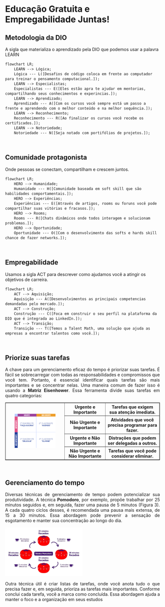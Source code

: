 # Educação Gratuita e Empregabilidade Juntas!

## Metodologia da DIO <!--About DIO methodology / Sobre metodologia da DIO-->
<p>A sigla que materializa o aprendizado pela DIO que podemos usar a palavra LEARN</p>

```mermaid
flowchart LR;
    LEARN --> Lógica;
    Lógica --- L([Desafios de código coloca em frente ao computador para treinar o pensamento computacional.]);
    LEARN --> Especialistas;
    Especialistas --- E([Eles estão apra te ajudar em mentorias, compartilhando seus conhecimentos e experincias.]);
    LEARN --> Aprendizado;
    Aprendizado --- A([Com os cursos você sempre está um passo a frente e aprendendo com o melhor conteúdo e na melhor sequência.]);
    LEARN --> Reconhecimento;
    Reconhecimento --- R([Ao finalizar os cursos você recebe os certificados.]);
    LEARN --> Notoriedade;
    Notoriedade --- N([Seja notado com portifólios de projetos.]);
```
<br>

## Comunidade protagonista <!--About protagonist community / Sobre comunidade protagonista-->
<p>Onde pessoas se conectam, compartilham e crescem juntos.</p>

```mermaid
flowchart LR;
    HERO --> Humanidade;
    Humanidade --- H([Comunidade baseada em soft skill que são habilidades comportamentais.]);
    HERO --> Experiências;
    Experiências --- E([Através de artigos, rooms ou foruns você pode compartilhar suas vitórias e fracasos.]);
    HERO --> Rooms;
    Rooms --- R([Chats dinâmicos onde todos interagem e solucionam problemas.]);
    HERO --> Oportunidade;
    Oportunidade --- O([Com o desenvolvimento das softs e hards skill chance de fazer networks.]);
```
<br>

## Empregabilidade <!--About employability  / Sobre empregabilidade-->
<p>Usamos a sigla ACT para descrever como ajudamos você a atingir os objetivos de carreira.</p>

```mermaid
flowchart LR;
    ACT --> Aquisição;
    Aquisição --- A([Desenvolvimentos as principais competencias demandadas pelo mercado.]);
    ACT --> Construção;
    Construção --- C([Foca em construir o seu perfil na plataforma da DIO que é integrada ao LinkedIn.]);
    ACT --> Transição;
    Transição --- T([Temos a Talent Math, uma solução que ajuda as empresas a encontrar talentos como você.]);
```
<br>

## Priorize suas tarefas <!--About prioritize your tasks / Sobre priorize suas tarefas-->
<div>
    <p align="justify">A chave para um gerenciamento eficaz do tempo é priorizar suas tarefas. É fácil se sobrecarregar com todas as responsabilidades e compromissos que você tem. Portanto, é essencial identificar quais tarefas são mais importantes e se concentrar nelas. Uma maneira comum de fazer isso é usando a <strong>Matriz Eisenhower</strong>. Essa ferramenta divide suas tarefas em quatro categorias: </p>
    <table border="1">
        <tbody>
            <tr>
                <th rowspan="4"><img src="../img/01. Matriz Eisenhower.jpg" width="75%;"></th>
                <th>Urgente e Importante</th>
                <th>Tarefas que exigem sua atenção imediata.</th>
            </tr>
            <tr>
                <th>Não Urgente e Importante</th>
                <th>Atividades que você precisa programar para fazer.</th>
            </tr>
            <tr>
                <th>Urgente e Não Importante</th>
                <th>Distrações que podem ser delegadas a outros.</th>
            </tr>
            <tr>
                <th>Não Urgente e Não Importante</th>
                <th>Tarefas que você pode considerar eliminar.</th>
            </tr>
        </tbody>
    </table>
</div>
<br>

## Gerenciamento do tempo <!--About time management / Sobre gerenciamento do tempo-->
<div>
    <p align="justify">Diversas técnicas de gerenciamento de tempo podem potencializar sua produtividade. A técnica <strong>Pomodoro</strong>, por exemplo, propõe trabalhar por 25 minutos seguidos e, em seguida, fazer uma pausa de 5 minutos (Figura 3). A cada quatro ciclos desses, é recomendada uma pausa mais extensa, de 15 a 30 minutos. Essa abordagem pode prevenir a sensação de esgotamento e manter sua concentração ao longo do dia.</p>
    <img src="../img/02. Pomodoro.jpg" width="50%" position="center">
    <p><p align="justify">Outra técnica útil é criar listas de tarefas, onde você anota tudo o que precisa fazer e, em seguida, prioriza as tarefas mais importantes. Conforme conclui cada tarefa, você a marca como concluída. Essa abordagem ajuda a manter o foco e a organização em seus estudos</p>
</div>